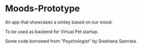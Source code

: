 # Moods-Prototype

An app that showcases a smiley based on our mood. 

To be used as backend for Virtual Pet startup.  

Some code borrowed from "Psychologist" by Sreehana Samrata. 